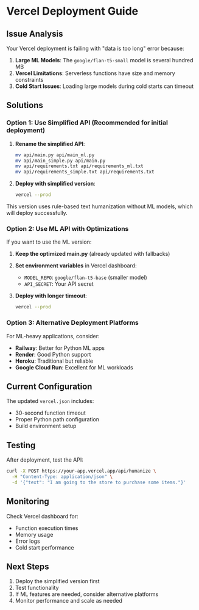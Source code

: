 # Vercel Deployment Guide

## Issue Analysis

Your Vercel deployment is failing with "data is too long" error because:

1. **Large ML Models**: The `google/flan-t5-small` model is several hundred MB
2. **Vercel Limitations**: Serverless functions have size and memory constraints
3. **Cold Start Issues**: Loading large models during cold starts can timeout

## Solutions

### Option 1: Use Simplified API (Recommended for initial deployment)

1. **Rename the simplified API**:
   ```bash
   mv api/main.py api/main_ml.py
   mv api/main_simple.py api/main.py
   mv api/requirements.txt api/requirements_ml.txt
   mv api/requirements_simple.txt api/requirements.txt
   ```

2. **Deploy with simplified version**:
   ```bash
   vercel --prod
   ```

This version uses rule-based text humanization without ML models, which will deploy successfully.

### Option 2: Use ML API with Optimizations

If you want to use the ML version:

1. **Keep the optimized main.py** (already updated with fallbacks)
2. **Set environment variables** in Vercel dashboard:
   - `MODEL_REPO`: `google/flan-t5-base` (smaller model)
   - `API_SECRET`: Your API secret

3. **Deploy with longer timeout**:
   ```bash
   vercel --prod
   ```

### Option 3: Alternative Deployment Platforms

For ML-heavy applications, consider:

- **Railway**: Better for Python ML apps
- **Render**: Good Python support
- **Heroku**: Traditional but reliable
- **Google Cloud Run**: Excellent for ML workloads

## Current Configuration

The updated `vercel.json` includes:
- 30-second function timeout
- Proper Python path configuration
- Build environment setup

## Testing

After deployment, test the API:

```bash
curl -X POST https://your-app.vercel.app/api/humanize \
  -H "Content-Type: application/json" \
  -d '{"text": "I am going to the store to purchase some items."}'
```

## Monitoring

Check Vercel dashboard for:
- Function execution times
- Memory usage
- Error logs
- Cold start performance

## Next Steps

1. Deploy the simplified version first
2. Test functionality
3. If ML features are needed, consider alternative platforms
4. Monitor performance and scale as needed 